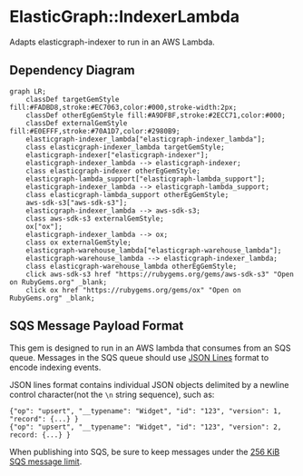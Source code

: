 # ElasticGraph::IndexerLambda

Adapts elasticgraph-indexer to run in an AWS Lambda.

## Dependency Diagram

```mermaid
graph LR;
    classDef targetGemStyle fill:#FADBD8,stroke:#EC7063,color:#000,stroke-width:2px;
    classDef otherEgGemStyle fill:#A9DFBF,stroke:#2ECC71,color:#000;
    classDef externalGemStyle fill:#E0EFFF,stroke:#70A1D7,color:#2980B9;
    elasticgraph-indexer_lambda["elasticgraph-indexer_lambda"];
    class elasticgraph-indexer_lambda targetGemStyle;
    elasticgraph-indexer["elasticgraph-indexer"];
    elasticgraph-indexer_lambda --> elasticgraph-indexer;
    class elasticgraph-indexer otherEgGemStyle;
    elasticgraph-lambda_support["elasticgraph-lambda_support"];
    elasticgraph-indexer_lambda --> elasticgraph-lambda_support;
    class elasticgraph-lambda_support otherEgGemStyle;
    aws-sdk-s3["aws-sdk-s3"];
    elasticgraph-indexer_lambda --> aws-sdk-s3;
    class aws-sdk-s3 externalGemStyle;
    ox["ox"];
    elasticgraph-indexer_lambda --> ox;
    class ox externalGemStyle;
    elasticgraph-warehouse_lambda["elasticgraph-warehouse_lambda"];
    elasticgraph-warehouse_lambda --> elasticgraph-indexer_lambda;
    class elasticgraph-warehouse_lambda otherEgGemStyle;
    click aws-sdk-s3 href "https://rubygems.org/gems/aws-sdk-s3" "Open on RubyGems.org" _blank;
    click ox href "https://rubygems.org/gems/ox" "Open on RubyGems.org" _blank;
```

## SQS Message Payload Format

This gem is designed to run in an AWS lambda that consumes from an SQS queue. Messages in the SQS queue should use
[JSON Lines](https://jsonlines.org/) format to encode indexing events.

JSON lines format contains individual JSON objects
delimited by a newline control character(not the `\n` string sequence), such as:

```
{"op": "upsert", "__typename": "Widget", "id": "123", "version": 1, "record": {...} }
{"op": "upsert", "__typename": "Widget", "id": "123", "version": 2, record: {...} }
```

When publishing into SQS, be sure to keep messages under the [256 KiB SQS message limit](https://docs.aws.amazon.com/AWSSimpleQueueService/latest/SQSDeveloperGuide/quotas-messages.html).
